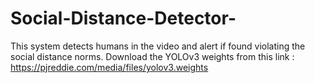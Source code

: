 # Social-Distance-Detector-
This system detects humans in the video and alert if found violating the social distance norms.
Download the YOLOv3 weights from this link : https://pjreddie.com/media/files/yolov3.weights
